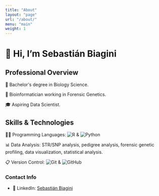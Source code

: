 ```yaml
---
title: "About"
layout: "page"
url: "/about/"
menu: "main"
weight: 1
---
```


# 👋 Hi, I’m Sebastián Biagini 

## Professional Overview
🔬 Bachelor's degree in Biology Science.

🧬 Bioinformatician working in Forensic Genetics.

🎓 Aspiring Data Scientist.

## Skills & Technologies
👩‍💻 Programming Languages: ![R](https://img.shields.io/badge/-R-276DC3?logo=R&logoColor=white) & ![Python](https://img.shields.io/badge/-Python-3776AB?logo=python&logoColor=white)

📊 Data Analysis: STR/SNP analysis, pedigree analysis, forensic genetic profiling, data visualization, statistical analysis.

📋 Version Control: ![Git](https://img.shields.io/badge/-Git-F05032?logo=git&logoColor=white) & ![GitHub](https://img.shields.io/badge/GitHub-100000?style=for-the-badge&logo=github&logoColor=white)


### Contact Info
- 💼 LinkedIn: [Sebastián Biagini](https://www.linkedin.com/in/sebastian-biagini/)
